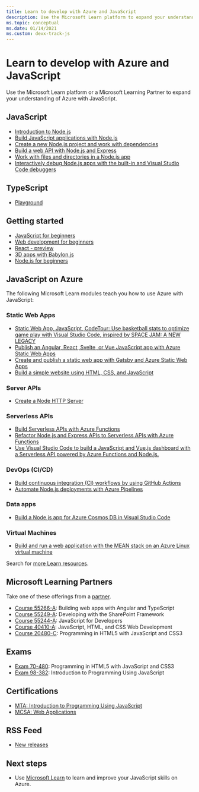 ```yaml
---
title: Learn to develop with Azure and JavaScript 
description: Use the Microsoft Learn platform to expand your understanding of Azure with JavaScript
ms.topic: conceptual
ms.date: 01/14/2021
ms.custom: devx-track-js
---
```


# Learn to develop with Azure and JavaScript 

Use the Microsoft Learn platform or a Microsoft Learning Partner to expand your understanding of Azure with JavaScript.

## JavaScript

* [Introduction to Node.js](/learn/modules/intro-to-nodejs/)
* [Build JavaScript applications with Node.js](/learn/paths/build-javascript-applications-nodejs/)
* [Create a new Node.js project and work with dependencies](/learn/modules/create-nodejs-project-dependencies/)
* [Build a web API with Node.js and Express](/learn/modules/build-web-api-nodejs-express/) 
* [Work with files and directories in a Node.js app](/learn/modules/nodejs-files/)
* [Interactively debug Node.js apps with the built-in and Visual Studio Code debuggers](/learn/modules/debug-nodejs/)

## TypeScript

* [Playground](https://www.typescriptlang.org/play)

## Getting started

* [JavaScript for beginners](https://techcommunity.microsoft.com/t5/apps-on-azure/learn-javascript-with-this-series-of-videos-for-beginners/ba-p/1764635)
* [Web development for beginners](https://github.com/microsoft/Web-Dev-For-Beginners)
* [React - preview](https://github.com/geektrainer/learn-react)
* [3D apps with Babylon.js](https://techcommunity.microsoft.com/t5/apps-on-azure/a-first-introduction-to-building-3d-applications-with-javascript/ba-p/1877650)
* [Node.js for beginners](https://techcommunity.microsoft.com/t5/apps-on-azure/learn-node-js-with-this-series-of-short-videos-for-beginners/ba-p/1771830)

## JavaScript on Azure

The following Microsoft Learn modules teach you how to use Azure with JavaScript:

### Static Web Apps

* [Static Web App, JavaScript, CodeTour: Use basketball stats to optimize game play with Visual Studio Code, inspired by SPACE JAM: A NEW LEGACY](/learn/paths/optimize-basketball-games-with-machine-learning/)
* [Publish an Angular, React, Svelte, or Vue JavaScript app with Azure Static Web Apps](/learn/modules/publish-app-service-static-web-app-api/)
* [Create and publish a static web app with Gatsby and Azure Static Web Apps](/learn/modules/create-deploy-static-webapp-gatsby-app-service/)
* [Build a simple website using HTML, CSS, and JavaScript](/learn/modules/build-simple-website/)

### Server APIs

* [Create a Node HTTP Server](/learn/modules/build-web-api-nodejs-express/)

### Serverless APIs

* [Build Serverless APIs with Azure Functions](/learn/modules/build-api-azure-functions/)
* [Refactor Node.js and Express APIs to Serverless APIs with Azure Functions](/learn/modules/shift-nodejs-express-apis-serverless/)
* [Use Visual Studio Code to build a JavaScript and Vue.js dashboard with a Serverless API powered by Azure Functions and Node.js.](/learn/modules/build-api-azure-functions)

### DevOps (CI/CD)

* [Build continuous integration (CI) workflows by using GitHub Actions](/learn/modules/github-actions-ci/)
* [Automate Node.js deployments with Azure Pipelines](/learn/modules/deploy-nodejs/)

### Data apps

* [Build a Node.js app for Azure Cosmos DB in Visual Studio Code](/learn/modules/build-node-cosmos-app-vscode/)

### Virtual Machines
* [Build and run a web application with the MEAN stack on an Azure Linux virtual machine](/learn/modules/build-a-web-app-with-mean-on-a-linux-vm/)

Search for [more Learn resources](/search/?category=Learn&terms=JavaScript).

## Microsoft Learning Partners

Take one of these offerings from a [partner](/learn/certifications/partners).

* [Course 55266-A](/learn/certifications/courses/55266): Building web apps with Angular and TypeScript
* [Course 55249-A](/learn/certifications/courses/55249): Developing with the SharePoint Framework
* [Course 55244-A](/learn/certifications/courses/55244): JavaScript for Developers
* [Course 40410-A](/learn/certifications/courses/40410): JavaScript, HTML, and CSS Web Development
* [Course 20480-C](/learn/certifications/courses/20480): Programming in HTML5 with JavaScript and CSS3

## Exams

* [Exam 70-480](/learn/certifications/exams/70-480): Programming in HTML5 with JavaScript and CSS3
* [Exam 98-382](/learn/certifications/exams/98-382): Introduction to Programming Using JavaScript

## Certifications

* [MTA: Introduction to Programming Using JavaScript](/learn/certifications/mta-introduction-to-programming-using-javascript)
* [MCSA: Web Applications](/learn/certifications/mcsa-web-applications-certification)

## RSS Feed

* [New releases](https://aka.ms/mslearn-rss)

## Next steps

* Use [Microsoft Learn](/learn/) to learn and improve your JavaScript skills on Azure.
